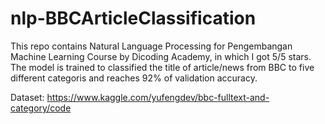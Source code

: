 # nlp-BBCArticleClassification
This repo contains Natural Language Processing for Pengembangan Machine Learning Course by Dicoding Academy, in which I got 5/5 stars. The model is trained to classified the title of article/news from BBC to five different categoris and reaches 92% of validation accuracy.  

Dataset: https://www.kaggle.com/yufengdev/bbc-fulltext-and-category/code
